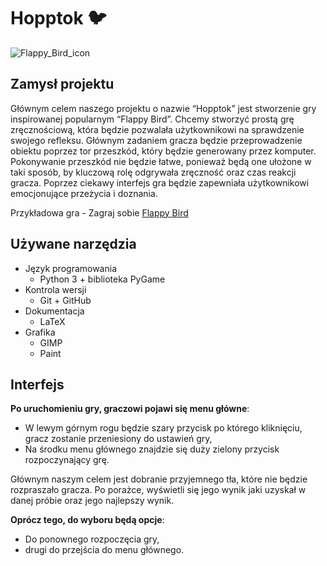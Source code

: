 # Hopptok :bird:

![Flappy_Bird_icon](https://github.com/AGH-Narzedzia-Informatyczne-2023-2024/Team5/assets/148252228/ae765507-4234-45e0-b0b4-7a7e0959ebe9)

## Zamysł projektu 
Głównym celem naszego projektu o nazwie “Hopptok” jest stworzenie gry inspirowanej popularnym “Flappy Bird”. Chcemy stworzyć prostą grę zręcznościową, która będzie pozwalała użytkownikowi na sprawdzenie swojego refleksu. Głównym zadaniem gracza będzie przeprowadzenie obiektu poprzez tor przeszkód, który będzie generowany przez komputer. Pokonywanie przeszkód nie będzie łatwe, ponieważ będą one ułożone w taki sposób, by kluczową rolę odgrywała zręczność oraz czas reakcji gracza. Poprzez ciekawy interfejs gra będzie zapewniała użytkownikowi emocjonujące przeżycia i doznania.  

Przykładowa gra - Zagraj sobie
[Flappy Bird](https://flappybird.io/)

## Używane narzędzia
* Język programowania
	* Python 3 + biblioteka PyGame
* Kontrola wersji
	* Git + GitHub
* Dokumentacja
	* LaTeX
* Grafika
	* GIMP
	* Paint

## Interfejs
**Po uruchomieniu gry, graczowi pojawi się menu główne**:

* W lewym górnym rogu będzie szary przycisk po którego kliknięciu, gracz zostanie przeniesiony do ustawień gry,
* Na środku menu głównego znajdzie się duży zielony przycisk rozpoczynający grę.
 
Głównym naszym celem jest dobranie przyjemnego tła, które nie będzie rozpraszało gracza. Po porażce, wyświetli się jego wynik jaki uzyskał w danej próbie oraz jego najlepszy wynik. 

**Oprócz tego, do wyboru będą opcje**:
* Do ponownego rozpoczęcia gry,
* drugi do przejścia do menu głównego.

